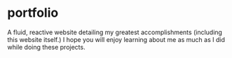 # portfolio
A fluid, reactive website detailing my greatest accomplishments (including this website itself.)
I hope you will enjoy learning about me as much as I did while doing these projects.
